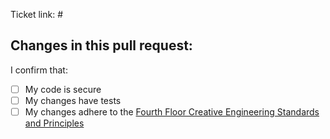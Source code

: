 Ticket link: #

Changes in this pull request:
-

I confirm that:
- [ ] My code is secure
- [ ] My changes have tests
- [ ] My changes adhere to the [Fourth Floor Creative Engineering Standards and Principles](https://github.com/Fourth-Floor-Creative/engineering-standards#readme)